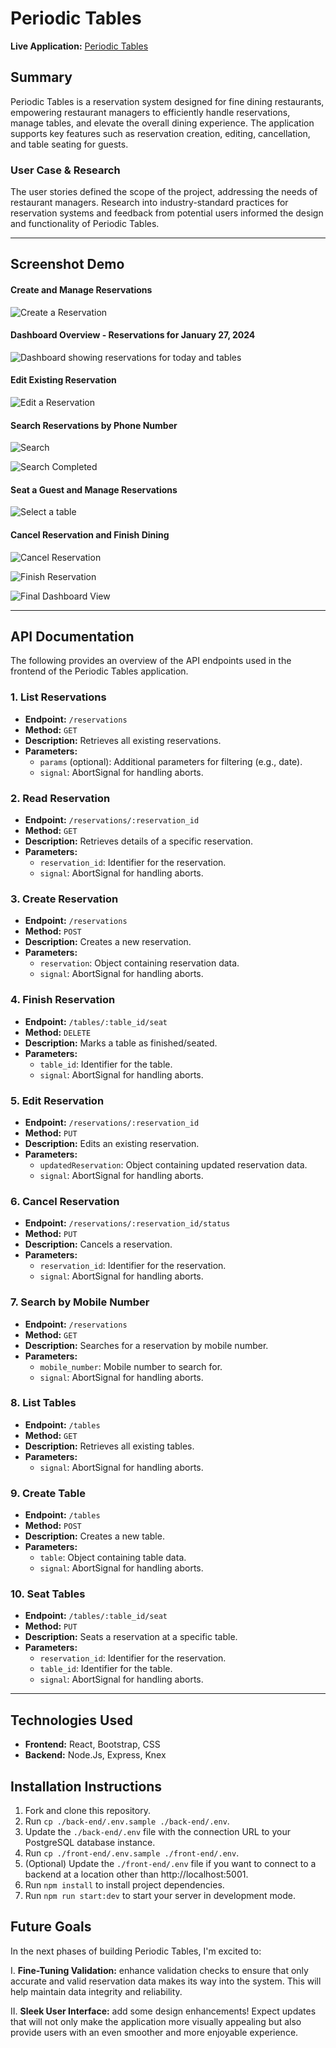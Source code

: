 # Periodic Tables

**Live Application:** [Periodic Tables](https://reservation-restaurant-jkbn.onrender.com)

## Summary

Periodic Tables is a reservation system designed for fine dining restaurants, empowering restaurant managers to efficiently handle reservations, manage tables, and elevate the overall dining experience. The application supports key features such as reservation creation, editing, cancellation, and table seating for guests.

### User Case & Research
The user stories defined the scope of the project, addressing the needs of restaurant managers. Research into industry-standard practices for reservation systems and feedback from potential users informed the design and functionality of Periodic Tables.


---

## Screenshot Demo
#### Create and Manage Reservations
![Create a Reservation](/images/image-2.png)

#### Dashboard Overview - Reservations for January 27, 2024
![Dashboard showing reservations for today and tables](/images/image-1.png)

#### Edit Existing Reservation
![Edit a Reservation](/images/image-3.png)

#### Search Reservations by Phone Number
![Search](/images/image-4.png)

![Search Completed](/images/image-5.png)

#### Seat a Guest and Manage Reservations
![Select a table](/images/image-6.png)

#### Cancel Reservation and Finish Dining
![Cancel Reservation](/images/image-7.png)

![Finish Reservation](/images/image-8.png)

![Final Dashboard View](/images/image-9.png)

---

## API Documentation

The following provides an overview of the API endpoints used in the frontend of the Periodic Tables application.

### 1. List Reservations


- **Endpoint:** `/reservations`
- **Method:** `GET`
- **Description:** Retrieves all existing reservations.
- **Parameters:**
  - `params` (optional): Additional parameters for filtering (e.g., date).
  - `signal`: AbortSignal for handling aborts.

### 2. Read Reservation

- **Endpoint:** `/reservations/:reservation_id`
- **Method:** `GET`
- **Description:** Retrieves details of a specific reservation.
- **Parameters:**
  - `reservation_id`: Identifier for the reservation.
  - `signal`: AbortSignal for handling aborts.

### 3. Create Reservation

- **Endpoint:** `/reservations`
- **Method:** `POST`
- **Description:** Creates a new reservation.
- **Parameters:**
  - `reservation`: Object containing reservation data.
  - `signal`: AbortSignal for handling aborts.

### 4. Finish Reservation

- **Endpoint:** `/tables/:table_id/seat`
- **Method:** `DELETE`
- **Description:** Marks a table as finished/seated.
- **Parameters:**
  - `table_id`: Identifier for the table.
  - `signal`: AbortSignal for handling aborts.

### 5. Edit Reservation

- **Endpoint:** `/reservations/:reservation_id`
- **Method:** `PUT`
- **Description:** Edits an existing reservation.
- **Parameters:**
  - `updatedReservation`: Object containing updated reservation data.
  - `signal`: AbortSignal for handling aborts.

### 6. Cancel Reservation

- **Endpoint:** `/reservations/:reservation_id/status`
- **Method:** `PUT`
- **Description:** Cancels a reservation.
- **Parameters:**
  - `reservation_id`: Identifier for the reservation.
  - `signal`: AbortSignal for handling aborts.

### 7. Search by Mobile Number

- **Endpoint:** `/reservations`
- **Method:** `GET`
- **Description:** Searches for a reservation by mobile number.
- **Parameters:**
  - `mobile_number`: Mobile number to search for.
  - `signal`: AbortSignal for handling aborts.

### 8. List Tables

- **Endpoint:** `/tables`
- **Method:** `GET`
- **Description:** Retrieves all existing tables.
- **Parameters:**
  - `signal`: AbortSignal for handling aborts.

### 9. Create Table

- **Endpoint:** `/tables`
- **Method:** `POST`
- **Description:** Creates a new table.
- **Parameters:**
  - `table`: Object containing table data.
  - `signal`: AbortSignal for handling aborts.

### 10. Seat Tables

- **Endpoint:** `/tables/:table_id/seat`
- **Method:** `PUT`
- **Description:** Seats a reservation at a specific table.
- **Parameters:**
  - `reservation_id`: Identifier for the reservation.
  - `table_id`: Identifier for the table.
  - `signal`: AbortSignal for handling aborts.

---

## Technologies Used

- **Frontend:** React, Bootstrap, CSS
- **Backend:** Node.Js, Express, Knex

## Installation Instructions

1. Fork and clone this repository.
2. Run `cp ./back-end/.env.sample ./back-end/.env`.
3. Update the `./back-end/.env` file with the connection URL to your PostgreSQL database instance.
4. Run `cp ./front-end/.env.sample ./front-end/.env`.
5. (Optional) Update the `./front-end/.env` file if you want to connect to a backend at a location other than http://localhost:5001.
6. Run `npm install` to install project dependencies.
7. Run `npm run start:dev` to start your server in development mode.

## Future Goals
In the next phases of building Periodic Tables, I'm excited to: 

I. **Fine-Tuning Validation:** enhance validation checks to ensure that only accurate and valid reservation data makes its way into the system. This will help maintain data integrity and reliability.

II. **Sleek User Interface:** add some design enhancements! Expect updates that will not only make the application more visually appealing but also provide users with an even smoother and more enjoyable experience.